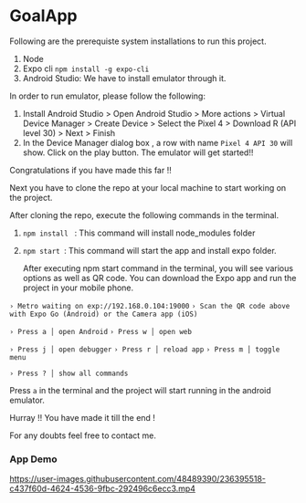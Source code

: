 # GoalApp

Following are the prerequiste system installations to run this project.

1. Node
2. Expo cli 
    `npm install -g expo-cli`
3. Android Studio: We have to install emulator through it. 

In order to run emulator, please follow the following:

1. Install  Android Studio > Open Android Studio > More actions > Virtual Device Manager > Create Device > Select the Pixel 4 > Download R (API level 30) > Next > Finish
2. In the Device Manager dialog box , a row with name `Pixel 4 API 30` will show. Click on the play button. The emulator will get started!! 

Congratulations if you have made this far !!

Next you have to clone the repo at your local machine to start working on the project.

After cloning the repo, execute the following commands in the terminal.

1. `npm install ` : This command will install node_modules folder 
2. `npm start `: This command will start the app and install expo folder.
   
   After executing npm start command in the terminal, you will see various options as well as QR code. You can download the Expo app and run the project in your mobile phone.

`› Metro waiting on exp://192.168.0.104:19000`
`› Scan the QR code above with Expo Go (Android) or the Camera app (iOS)`

`› Press a │ open Android`
`› Press w │ open web`

`› Press j │ open debugger`
`› Press r │ reload app`
`› Press m │ toggle menu`

`› Press ? │ show all commands`

Press `a` in the terminal and the project will start running in the android emulator. 

Hurray !! You have made it till the end !

For any doubts feel free to contact me.

### App Demo



https://user-images.githubusercontent.com/48489390/236395518-c437f60d-4624-4536-9fbc-292496c6ecc3.mp4




